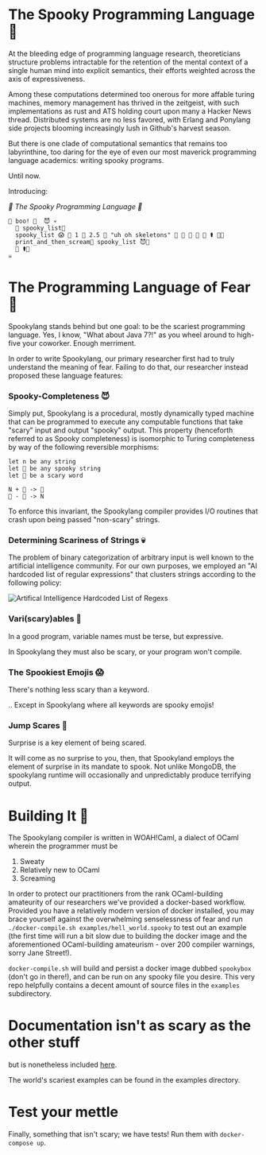 # The Spooky Programming Language 👻

At the bleeding edge of programming language research, theoreticians structure problems intractable for the retention of the mental context of a single human mind into explicit semantics, their efforts weighted across the axis of expressiveness.

Among these computations determined too onerous for more affable turing machines, memory management has thrived in the zeitgeist, with such implementations as rust and ATS holding court upon many a Hacker News thread. Distributed systems are no less favored, with Erlang and Ponylang side projects blooming increasingly lush in Github's harvest season.

But there is one clade of computational semantics that remains too labyrinthine, too daring for the eye of even our most maverick programming language academics: writing spooky programs.

Until now.

Introducing:

_🎃 The Spooky Programming Language 🎃_

```
👻 boo! 👿  😈 💀
  🤡 spooky_list🎃
  spooky_list 😱 🍫 1 🍬 2.5 🍬 "uh oh skeletons" 🍬 🌝 🍬 🌚 🍬 ⚰️ 🍭🎃
  print_and_then_scream👿 spooky_list 😈🎃
  🍬 ⚰️🎃
☠️

```

# The Programming Language of Fear 🌚

Spookylang stands behind but one goal: to be the scariest programming language. Yes, I know, "What about Java 7?!" as you wheel around to high-five your coworker. Enough merriment.

In order to write Spookylang, our primary researcher first had to truly understand the meaning of fear. Failing to do that, our researcher instead proposed these language features:



### Spooky-Completeness 😈

Simply put, Spookylang is a procedural, mostly dynamically typed machine that can be programmed to execute any computable functions that take "scary" input and output "spooky" output. This property (henceforth referred to as Spooky completeness) is isomorphic to Turing completeness by way of the following reversible morphisms:

```
let n be any string 
let 🤡 be any spooky string
let 🎃 be a scary word

N + 🎃 -> 🤡
🤡 - 🎃 -> N
```

To enforce this invariant, the Spookylang compiler provides I/O routines that crash upon being passed "non-scary" strings.



### Determining Scariness of Strings 💀

The problem of binary categorization of arbitrary input is well known to the artificial intelligence community. For our own purposes, we employed an "AI hardcoded list of regular expressions" that clusters strings according to the following policy:

![Artifical Intelligence Hardcoded List of Regexs](https://i.imgur.com/Jde71bT.png "SVM - Support Very Mhardcoded lists of regexs")



### Vari(scary)ables 👹

In a good program, variable names must be terse, but expressive.

In Spookylang they must also be scary, or your program won't compile.



### The Spookiest Emojis 😱

There's nothing less scary than a keyword.

.. Except in Spookylang where all keywords are spooky emojis!



### Jump Scares 🤡

Surprise is a key element of being scared.

It will come as no surprise to you, then, that Spookyland employs the element of surprise in its mandate to spook. Not unlike MongoDB, the spookylang runtime will occasionally and unpredictably produce terrifying output.


# Building It 🍬

The Spookylang compiler is written in WOAH!Caml, a dialect of OCaml wherein the programmer must be

1. Sweaty
2. Relatively new to OCaml
3. Screaming

In order to protect our practitioners from the rank OCaml-building amateurity of our researchers we've provided a docker-based workflow. Provided you have a relatively modern version of docker installed, you may brace yourself against the overwhelming senselessness of fear and run `./docker-compile.sh examples/hell_world.spooky` to test out an example (the first time will run a bit slow due to building the docker image and the aforementioned OCaml-building amateurism - over 200 compiler warnings, sorry Jane Street!).

`docker-compile.sh` will build and persist a docker image dubbed `spookybox` (don't go in there!), and can be run on any spooky file you desire. This very repo helpfully contains a decent amount of source files in the `examples` subdirectory.


# Documentation isn't as scary as the other stuff

but is nonetheless included [here](docs/reference.md).

The world's scariest examples can be found in the examples directory.


# Test your mettle

Finally, something that isn't scary; we have tests! Run them with `docker-compose up`.
